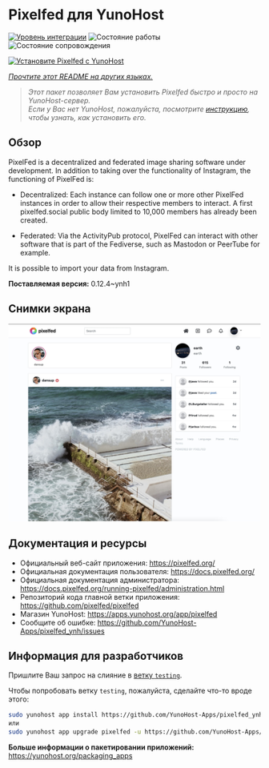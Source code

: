 <!--
Важно: этот README был автоматически сгенерирован <https://github.com/YunoHost/apps/tree/master/tools/readme_generator>
Он НЕ ДОЛЖЕН редактироваться вручную.
-->

# Pixelfed для YunoHost

[![Уровень интеграции](https://apps.yunohost.org/badge/integration/pixelfed)](https://ci-apps.yunohost.org/ci/apps/pixelfed/)
![Состояние работы](https://apps.yunohost.org/badge/state/pixelfed)
![Состояние сопровождения](https://apps.yunohost.org/badge/maintained/pixelfed)

[![Установите Pixelfed с YunoHost](https://install-app.yunohost.org/install-with-yunohost.svg)](https://install-app.yunohost.org/?app=pixelfed)

*[Прочтите этот README на других языках.](./ALL_README.md)*

> *Этот пакет позволяет Вам установить Pixelfed быстро и просто на YunoHost-сервер.*  
> *Если у Вас нет YunoHost, пожалуйста, посмотрите [инструкцию](https://yunohost.org/install), чтобы узнать, как установить его.*

## Обзор

PixelFed is a decentralized and federated image sharing software under development.
In addition to taking over the functionality of Instagram, the functioning of PixelFed is:

* Decentralized: Each instance can follow one or more other PixelFed instances in order to allow their respective members to interact. A first pixelfed.social public body limited to 10,000 members has already been created.

* Federated: Via the ActivityPub protocol, PixelFed can interact with other software that is part of the Fediverse, such as Mastodon or PeerTube for example.

It is possible to import your data from Instagram.


**Поставляемая версия:** 0.12.4~ynh1

## Снимки экрана

![Снимок экрана Pixelfed](./doc/screenshots/screenshots.jpg)

## Документация и ресурсы

- Официальный веб-сайт приложения: <https://pixelfed.org/>
- Официальная документация пользователя: <https://docs.pixelfed.org/>
- Официальная документация администратора: <https://docs.pixelfed.org/running-pixelfed/administration.html>
- Репозиторий кода главной ветки приложения: <https://github.com/pixelfed/pixelfed>
- Магазин YunoHost: <https://apps.yunohost.org/app/pixelfed>
- Сообщите об ошибке: <https://github.com/YunoHost-Apps/pixelfed_ynh/issues>

## Информация для разработчиков

Пришлите Ваш запрос на слияние в [ветку `testing`](https://github.com/YunoHost-Apps/pixelfed_ynh/tree/testing).

Чтобы попробовать ветку `testing`, пожалуйста, сделайте что-то вроде этого:

```bash
sudo yunohost app install https://github.com/YunoHost-Apps/pixelfed_ynh/tree/testing --debug
или
sudo yunohost app upgrade pixelfed -u https://github.com/YunoHost-Apps/pixelfed_ynh/tree/testing --debug
```

**Больше информации о пакетировании приложений:** <https://yunohost.org/packaging_apps>
